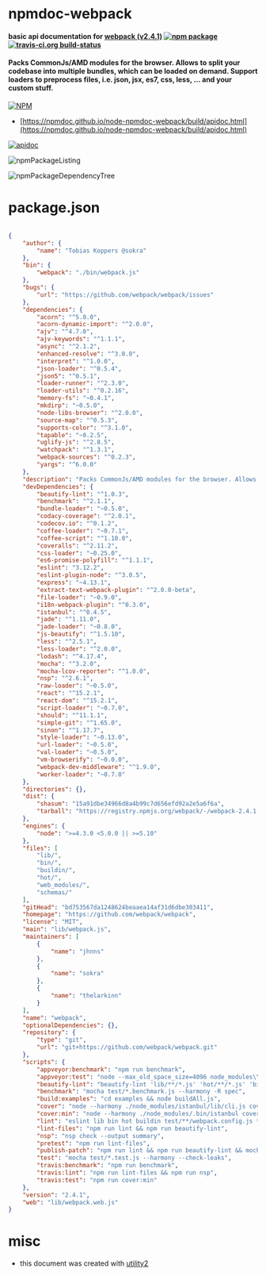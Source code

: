 # npmdoc-webpack

#### basic api documentation for  [webpack (v2.4.1)](https://github.com/webpack/webpack)  [![npm package](https://img.shields.io/npm/v/npmdoc-webpack.svg?style=flat-square)](https://www.npmjs.org/package/npmdoc-webpack) [![travis-ci.org build-status](https://api.travis-ci.org/npmdoc/node-npmdoc-webpack.svg)](https://travis-ci.org/npmdoc/node-npmdoc-webpack)

#### Packs CommonJs/AMD modules for the browser. Allows to split your codebase into multiple bundles, which can be loaded on demand. Support loaders to preprocess files, i.e. json, jsx, es7, css, less, ... and your custom stuff.

[![NPM](https://nodei.co/npm/webpack.png?downloads=true&downloadRank=true&stars=true)](https://www.npmjs.com/package/webpack)

- [https://npmdoc.github.io/node-npmdoc-webpack/build/apidoc.html](https://npmdoc.github.io/node-npmdoc-webpack/build/apidoc.html)

[![apidoc](https://npmdoc.github.io/node-npmdoc-webpack/build/screenCapture.buildCi.browser.%252Ftmp%252Fbuild%252Fapidoc.html.png)](https://npmdoc.github.io/node-npmdoc-webpack/build/apidoc.html)

![npmPackageListing](https://npmdoc.github.io/node-npmdoc-webpack/build/screenCapture.npmPackageListing.svg)

![npmPackageDependencyTree](https://npmdoc.github.io/node-npmdoc-webpack/build/screenCapture.npmPackageDependencyTree.svg)



# package.json

```json

{
    "author": {
        "name": "Tobias Koppers @sokra"
    },
    "bin": {
        "webpack": "./bin/webpack.js"
    },
    "bugs": {
        "url": "https://github.com/webpack/webpack/issues"
    },
    "dependencies": {
        "acorn": "^5.0.0",
        "acorn-dynamic-import": "^2.0.0",
        "ajv": "^4.7.0",
        "ajv-keywords": "^1.1.1",
        "async": "^2.1.2",
        "enhanced-resolve": "^3.0.0",
        "interpret": "^1.0.0",
        "json-loader": "^0.5.4",
        "json5": "^0.5.1",
        "loader-runner": "^2.3.0",
        "loader-utils": "^0.2.16",
        "memory-fs": "~0.4.1",
        "mkdirp": "~0.5.0",
        "node-libs-browser": "^2.0.0",
        "source-map": "^0.5.3",
        "supports-color": "^3.1.0",
        "tapable": "~0.2.5",
        "uglify-js": "^2.8.5",
        "watchpack": "^1.3.1",
        "webpack-sources": "^0.2.3",
        "yargs": "^6.0.0"
    },
    "description": "Packs CommonJs/AMD modules for the browser. Allows to split your codebase into multiple bundles, which can be loaded on demand. Support loaders to preprocess files, i.e. json, jsx, es7, css, less, ... and your custom stuff.",
    "devDependencies": {
        "beautify-lint": "^1.0.3",
        "benchmark": "^2.1.1",
        "bundle-loader": "~0.5.0",
        "codacy-coverage": "^2.0.1",
        "codecov.io": "^0.1.2",
        "coffee-loader": "~0.7.1",
        "coffee-script": "^1.10.0",
        "coveralls": "^2.11.2",
        "css-loader": "~0.25.0",
        "es6-promise-polyfill": "^1.1.1",
        "eslint": "3.12.2",
        "eslint-plugin-node": "^3.0.5",
        "express": "~4.13.1",
        "extract-text-webpack-plugin": "^2.0.0-beta",
        "file-loader": "~0.9.0",
        "i18n-webpack-plugin": "^0.3.0",
        "istanbul": "^0.4.5",
        "jade": "^1.11.0",
        "jade-loader": "~0.8.0",
        "js-beautify": "^1.5.10",
        "less": "^2.5.1",
        "less-loader": "^2.0.0",
        "lodash": "^4.17.4",
        "mocha": "^3.2.0",
        "mocha-lcov-reporter": "^1.0.0",
        "nsp": "^2.6.1",
        "raw-loader": "~0.5.0",
        "react": "^15.2.1",
        "react-dom": "^15.2.1",
        "script-loader": "~0.7.0",
        "should": "^11.1.1",
        "simple-git": "^1.65.0",
        "sinon": "^1.17.7",
        "style-loader": "~0.13.0",
        "url-loader": "~0.5.0",
        "val-loader": "~0.5.0",
        "vm-browserify": "~0.0.0",
        "webpack-dev-middleware": "^1.9.0",
        "worker-loader": "~0.7.0"
    },
    "directories": {},
    "dist": {
        "shasum": "15a91dbe34966d8a4b99c7d656efd92a2e5a6f6a",
        "tarball": "https://registry.npmjs.org/webpack/-/webpack-2.4.1.tgz"
    },
    "engines": {
        "node": ">=4.3.0 <5.0.0 || >=5.10"
    },
    "files": [
        "lib/",
        "bin/",
        "buildin/",
        "hot/",
        "web_modules/",
        "schemas/"
    ],
    "gitHead": "bd753567da1248624beaaea14af31d6dbe303411",
    "homepage": "https://github.com/webpack/webpack",
    "license": "MIT",
    "main": "lib/webpack.js",
    "maintainers": [
        {
            "name": "jhnns"
        },
        {
            "name": "sokra"
        },
        {
            "name": "thelarkinn"
        }
    ],
    "name": "webpack",
    "optionalDependencies": {},
    "repository": {
        "type": "git",
        "url": "git+https://github.com/webpack/webpack.git"
    },
    "scripts": {
        "appveyor:benchmark": "npm run benchmark",
        "appveyor:test": "node --max_old_space_size=4096 node_modules\\mocha\\bin\\mocha --harmony test/*.test.js",
        "beautify-lint": "beautify-lint 'lib/**/*.js' 'hot/**/*.js' 'bin/**/*.js' 'benchmark/*.js' 'test/*.js'",
        "benchmark": "mocha test/*.benchmark.js --harmony -R spec",
        "build:examples": "cd examples && node buildAll.js",
        "cover": "node --harmony ./node_modules/istanbul/lib/cli.js cover -x '**/*.runtime.js' node_modules/mocha/bin/_mocha -- test/*.test.js",
        "cover:min": "node --harmony ./node_modules/.bin/istanbul cover -x '**/*.runtime.js' --report lcovonly node_modules/mocha/bin/_mocha -- test/*.test.js",
        "lint": "eslint lib bin hot buildin test/**/webpack.config.js test/binCases/**/test.js examples/**/webpack.config.js",
        "lint-files": "npm run lint && npm run beautify-lint",
        "nsp": "nsp check --output summary",
        "pretest": "npm run lint-files",
        "publish-patch": "npm run lint && npm run beautify-lint && mocha && npm version patch && git push && git push --tags && npm publish",
        "test": "mocha test/*.test.js --harmony --check-leaks",
        "travis:benchmark": "npm run benchmark",
        "travis:lint": "npm run lint-files && npm run nsp",
        "travis:test": "npm run cover:min"
    },
    "version": "2.4.1",
    "web": "lib/webpack.web.js"
}
```



# misc
- this document was created with [utility2](https://github.com/kaizhu256/node-utility2)
